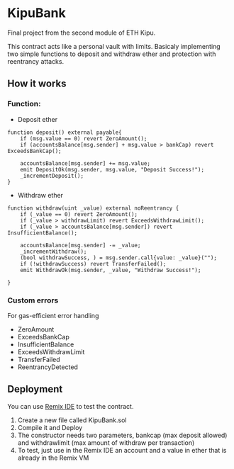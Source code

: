 # KipuBank
Final project from the second module of ETH Kipu.

This contract acts like a personal vault with limits. Basicaly implementing two simple functions to deposit and withdraw ether
and protection with reentrancy attacks.

## How it works
### Function:
- Deposit ether
```solidity
function deposit() external payable{
    if (msg.value == 0) revert ZeroAmount();
    if (accountsBalance[msg.sender] + msg.value > bankCap) revert ExceedsBankCap();
    
    accountsBalance[msg.sender] += msg.value;
    emit DepositOk(msg.sender, msg.value, "Deposit Success!");
    _incrementDeposit();
}
```

- Withdraw ether
```solidity
function withdraw(uint _value) external noReentrancy {
    if (_value == 0) revert ZeroAmount();
    if (_value > withdrawLimit) revert ExceedsWithdrawLimit();
    if (_value > accountsBalance[msg.sender]) revert InsufficientBalance();

    accountsBalance[msg.sender] -= _value;
    _incrementWithdraw();
    (bool withdrawSuccess, ) = msg.sender.call{value: _value}("");
    if (!withdrawSuccess) revert TransferFailed();
    emit WithdrawOk(msg.sender, _value, "Withdraw Success!");

}
```

### Custom errors
For gas-efficient error handling
- ZeroAmount
- ExceedsBankCap
- InsufficientBalance
- ExceedsWithdrawLimit
- TransferFailed
- ReentrancyDetected

## Deployment
You can use [Remix IDE](https://remix-project.org/?lang=en) to test the contract.
1. Create a new file called KipuBank.sol
2. Compile it and Deploy
3. The constructor needs two parameters, bankcap (max deposit allowed) and withdrawlimit (max amount of withdraw per transaction)
4. To test, just use in the Remix IDE an account and a value in ether that is already in the Remix VM

